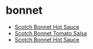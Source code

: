 # bonnet

 * [Scotch Bonnet Hot Sauce](index/s/scotch-bonnet-hot-sauce-368589.json)
 * [Scotch Bonnet Tomato Salsa](index/s/scotch-bonnet-tomato-salsa-12736.json)
 * [Scotch Bonnet Hot Sauce](index/s/scotch-bonnet-hot-sauce.json)
